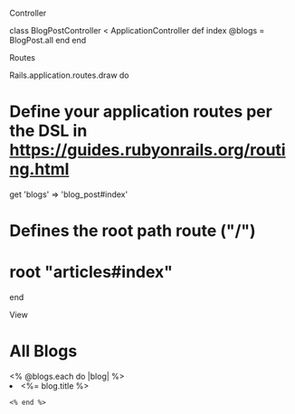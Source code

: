Controller

class BlogPostController < ApplicationController
    def index
        @blogs = BlogPost.all
    end
end

Routes

Rails.application.routes.draw do
  # Define your application routes per the DSL in https://guides.rubyonrails.org/routing.html
  get 'blogs' => 'blog_post#index'
  # Defines the root path route ("/")
  # root "articles#index"
end

View

<h1> All Blogs </h1>
<% @blogs.each do |blog| %>
    <li>
    <%= blog.title %>
    </li>

    <% end %>
